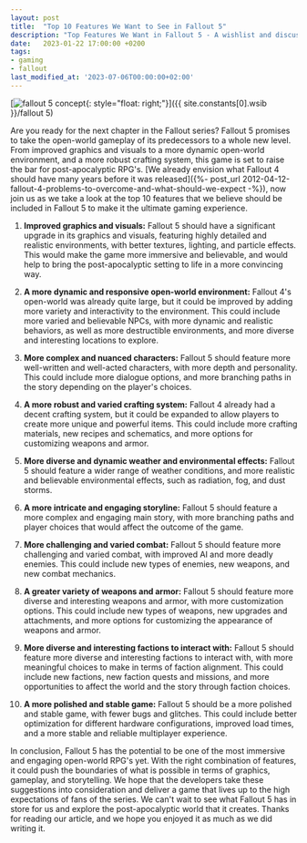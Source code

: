 ```yaml
---
layout: post
title:  "Top 10 Features We Want to See in Fallout 5"
description: "Top Features We Want in Fallout 5 - A wishlist and discussion of desired features for the upcoming Fallout 5 game."
date:   2023-01-22 17:00:00 +0200
tags:
- gaming
- fallout
last_modified_at: '2023-07-06T00:00:00+02:00'
---
```


[![fallout 5 concept](https://i.imgur.com/Zlh3HpLm.png){: style="float: right;"}]({{ site.constants[0].wsib }}/fallout 5)

Are you ready for the next chapter in the Fallout series? Fallout 5 promises to take the open-world gameplay of its predecessors to a whole new level. From improved graphics and visuals to a more dynamic open-world environment, and a more robust crafting system, this game is set to raise the bar for post-apocalyptic RPG's. [We already envision what Fallout 4 should have many years before it was released]({%- post_url 2012-04-12-fallout-4-problems-to-overcome-and-what-should-we-expect -%}), now join us as we take a look at the top 10 features that we believe should be included in Fallout 5 to make it the ultimate gaming experience.

1. **Improved graphics and visuals:** Fallout 5 should have a significant upgrade in its graphics and visuals, featuring highly detailed and realistic environments, with better textures, lighting, and particle effects. This would make the game more immersive and believable, and would help to bring the post-apocalyptic setting to life in a more convincing way.

2. **A more dynamic and responsive open-world environment:** Fallout 4's open-world was already quite large, but it could be improved by adding more variety and interactivity to the environment. This could include more varied and believable NPCs, with more dynamic and realistic behaviors, as well as more destructible environments, and more diverse and interesting locations to explore.

3. **More complex and nuanced characters:** Fallout 5 should feature more well-written and well-acted characters, with more depth and personality. This could include more dialogue options, and more branching paths in the story depending on the player's choices.

4. **A more robust and varied crafting system:** Fallout 4 already had a decent crafting system, but it could be expanded to allow players to create more unique and powerful items. This could include more crafting materials, new recipes and schematics, and more options for customizing weapons and armor.

5. **More diverse and dynamic weather and environmental effects:** Fallout 5 should feature a wider range of weather conditions, and more realistic and believable environmental effects, such as radiation, fog, and dust storms.

6. **A more intricate and engaging storyline:** Fallout 5 should feature a more complex and engaging main story, with more branching paths and player choices that would affect the outcome of the game.

7. **More challenging and varied combat:** Fallout 5 should feature more challenging and varied combat, with improved AI and more deadly enemies. This could include new types of enemies, new weapons, and new combat mechanics.

8. **A greater variety of weapons and armor:** Fallout 5 should feature more diverse and interesting weapons and armor, with more customization options. This could include new types of weapons, new upgrades and attachments, and more options for customizing the appearance of weapons and armor.

9. **More diverse and interesting factions to interact with:** Fallout 5 should feature more diverse and interesting factions to interact with, with more meaningful choices to make in terms of faction alignment. This could include new factions, new faction quests and missions, and more opportunities to affect the world and the story through faction choices.

10. **A more polished and stable game:** Fallout 5 should be a more polished and stable game, with fewer bugs and glitches. This could include better optimization for different hardware configurations, improved load times, and a more stable and reliable multiplayer experience.

In conclusion, Fallout 5 has the potential to be one of the most immersive and engaging open-world RPG's yet. With the right combination of features, it could push the boundaries of what is possible in terms of graphics, gameplay, and storytelling. We hope that the developers take these suggestions into consideration and deliver a game that lives up to the high expectations of fans of the series. We can't wait to see what Fallout 5 has in store for us and explore the post-apocalyptic world that it creates. Thanks for reading our article, and we hope you enjoyed it as much as we did writing it.
